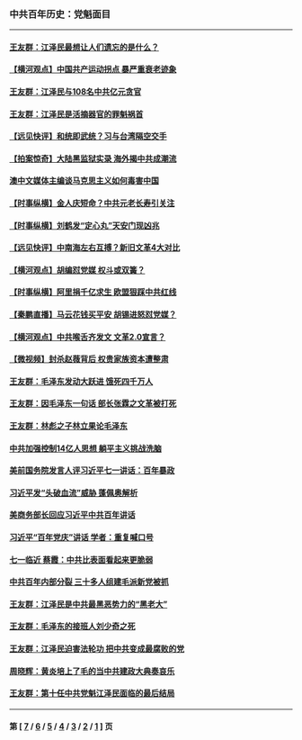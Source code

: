 ### 中共百年历史：党魁面目
---
#### [王友群：江泽民最想让人们遗忘的是什么？](../../pages/nf1176107/n13408949.md?12190430) 
#### [【横河观点】中国共产运动拐点 暴严重衰老迹象](../../pages/nf1176107/n13388333.md?12190430) 
#### [王友群：江泽民与108名中共亿元贪官](../../pages/nf1176107/n13352358.md?12190430) 
#### [王友群：江泽民是活摘器官的罪魁祸首](../../pages/nf1176107/n13336903.md?12190430) 
#### [【远见快评】和统即武统？习与台湾隔空交手](../../pages/nf1176107/n13297739.md?12190430) 
#### [【拍案惊奇】大陆黑监狱实录 海外揭中共成潮流](../../pages/nf1176107/n13288853.md?12190430) 
#### [澳中文媒体主编谈马克思主义如何毒害中国](../../pages/nf1176107/n13257387.md?12190430) 
#### [【时事纵横】金人庆短命？中共元老长寿引关注](../../pages/nf1176107/n13217934.md?12190430) 
#### [【时事纵横】刘鹤发“定心丸”天安门现凶兆](../../pages/nf1176107/n13215416.md?12190430) 
#### [【远见快评】中南海左右互搏？新旧文革4大对比](../../pages/nf1176107/n13214745.md?12190430) 
#### [【横河观点】胡编怼党媒 权斗或双簧？](../../pages/nf1176107/n13210864.md?12190430) 
#### [【时事纵横】阿里捐千亿求生 欧盟狠踩中共红线](../../pages/nf1176107/n13206431.md?12190430) 
#### [【秦鹏直播】马云花钱买平安 胡锡进怒怼党媒？](../../pages/nf1176107/n13206392.md?12190430) 
#### [【横河观点】中共喉舌齐发文 文革2.0宣言？](../../pages/nf1176107/n13201248.md?12190430) 
#### [【微视频】封杀赵薇背后 权贵家族资本遭整肃](../../pages/nf1176107/n13197798.md?12190430) 
#### [王友群：毛泽东发动大跃进 饿死四千万人](../../pages/nf1176107/n13177158.md?12190430) 
#### [王友群：因毛泽东一句话 部长张霖之文革被打死](../../pages/nf1176107/n13161711.md?12190430) 
#### [王友群：林彪之子林立果论毛泽东](../../pages/nf1176107/n13128622.md?12190430) 
#### [中共加强控制14亿人思想 躺平主义挑战洗脑](../../pages/nf1176107/n13094299.md?12190430) 
#### [美前国务院发言人评习近平七一讲话：百年暴政](../../pages/nf1176107/n13066986.md?12190430) 
#### [习近平发“头破血流”威胁 蓬佩奥解析](../../pages/nf1176107/n13063604.md?12190430) 
#### [美商务部长回应习近平中共百年讲话](../../pages/nf1176107/n13062903.md?12190430) 
#### [习近平“百年党庆”讲话 学者：重复喊口号](../../pages/nf1176107/n13061411.md?12190430) 
#### [七一临近 蔡霞：中共比表面看起来更脆弱](../../pages/nf1176107/n13056418.md?12190430) 
#### [中共百年内部分裂 三十多人组建毛派新党被抓](../../pages/nf1176107/n13044023.md?12190430) 
#### [王友群：江泽民是中共最黑恶势力的“黑老大”](../../pages/nf1176107/n13022180.md?12190430) 
#### [王友群：毛泽东的接班人刘少奇之死](../../pages/nf1176107/n12991772.md?12190430) 
#### [王友群：江泽民迫害法轮功 把中共变成最腐败的党](../../pages/nf1176107/n12947347.md?12190430) 
#### [周晓辉：黄炎培上了毛的当中共建政大典奏哀乐](../../pages/nf1176107/n12942780.md?12190430) 
#### [王友群：第十任中共党魁江泽民面临的最后结局](../../pages/nf1176107/n12933748.md?12190430) 

---
#### 第 [ [7](./7.md?12190430) / [6](./6.md?12190430) / [5](./5.md?12190430) / [4](./4.md?12190430) / [3](./3.md?12190430) / [2](./2.md?12190430) / [1](./1.md?12190430) ] 页
